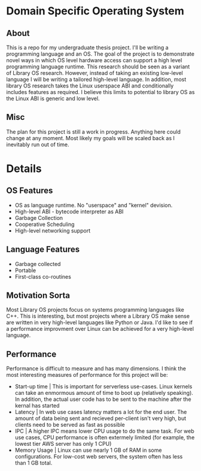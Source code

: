 # Domain Specific Operating System

## About

This is a repo for my undergraduate thesis project. I'll be writing a programming language and an OS. The goal of the project is to demonstrate
novel ways in which OS level hardware access can support a high level programming language runtime. This research should be seen as a variant
of Library OS research. However, instead of taking an existing low-level language I will be writing a tailored high-level language. In addition, most
library OS research takes the Linux userspace ABI and conditionally includes features as required. I believe this limits to potential to library OS
as the Linux ABI is generic and low level.

## Misc

The plan for this project is still a work in progress. Anything here could change at any moment. Most likely my goals will be scaled back
as I inevitably run out of time. 

# Details

## OS Features

- OS as language runtime. No "userspace" and "kernel" devision.
- High-level ABI - bytecode interpreter as ABI
- Garbage Collection
- Cooperative Scheduling
- High-level networking support

## Language Features

- Garbage collected
- Portable
- First-class co-routines

## Motivation Sorta

Most Library OS projects focus on systems programming languages like C++. This is interesting, but most projects where a Library OS make
sense are written in very high-level languages like Python or Java. I'd like to see if a performance improvment over Linux can be achieved
for a very high-level language. 

## Performance

Performance is difficult to measure and has many dimensions. I think the most interesting measures of performance for this project will be:
* Start-up time | This is important for serverless use-cases. Linux kernels can take an enmormous amount of time to boot up (relatively speaking). In addition, the actual
user code has to be sent to the machine after the kernal has started
* Latency | In web use cases latency matters a lot for the end user. The amount of data being sent and recieved per-client isn't very high, but clients need to be served as fast as possible
* IPC | A higher IPC means lower CPU usage to do the same task. For web use cases, CPU performance is often extermely limited (for example, the lowest tier AWS server has only 1 CPU)
* Memory Usage | Linux can use nearly 1 GB of RAM in some configurations. For low-cost web servers, the system often has less than 1 GB total.
